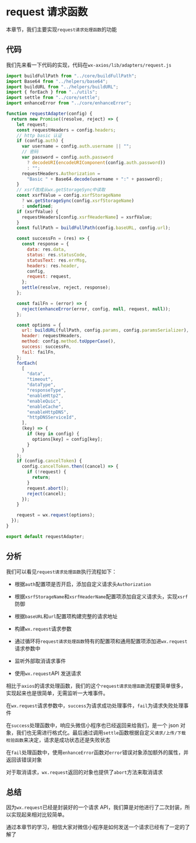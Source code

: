 # request 请求函数

本章节，我们主要实现`request请求处理函数`的功能

## 代码

我们先来看一下代码的实现，代码在`wx-axios/lib/adapters/request.js`

```javascript
import buildFullPath from "../core/buildFullPath";
import Base64 from "../helpers/base64";
import buildURL from "../helpers/buildURL";
import { forEach } from "../utils";
import settle from "../core/settle";
import enhanceError from "../core/enhanceError";

function requestAdapter(config) {
  return new Promise((resolve, reject) => {
    let request;
    const requestHeaders = config.headers;
    // http basic 认证
    if (config.auth) {
      var username = config.auth.username || "";
      // 密码
      var password = config.auth.password
        ? decodeURI(encodeURIComponent(config.auth.password))
        : "";
      requestHeaders.Authorization =
        "Basic " + Base64.decode(username + ":" + password);
    }
    // xsrf改成从wx.getStorageSync中读取
    const xsrfValue = config.xsrfStorageName
      ? wx.getStorageSync(config.xsrfStorageName)
      : undefined;
    if (xsrfValue) {
      requestHeaders[config.xsrfHeaderName] = xsrfValue;
    }
    const fullPath = buildFullPath(config.baseURL, config.url);

    const successFn = (res) => {
      const response = {
        data: res.data,
        status: res.statusCode,
        statusText: res.errMsg,
        headers: res.header,
        config,
        request: request,
      };
      settle(resolve, reject, response);
    };

    const failFn = (error) => {
      reject(enhanceError(error, config, null, request, null));
    };

    const options = {
      url: buildURL(fullPath, config.params, config.paramsSerializer),
      header: requestHeaders,
      method: config.method.toUpperCase(),
      success: successFn,
      fail: failFn,
    };
    forEach(
      [
        "data",
        "timeout",
        "dataType",
        "responseType",
        "enableHttp2",
        "enableQuic",
        "enableCache",
        "enableHttpDNS",
        "httpDNSServiceId",
      ],
      (key) => {
        if (key in config) {
          options[key] = config[key];
        }
      }
    );
    if (config.cancelToken) {
      config.cancelToken.then((cancel) => {
        if (!request) {
          return;
        }
        request.abort();
        reject(cancel);
      });
    }

    request = wx.request(options);
  });
}

export default requestAdapter;
```

## 分析

我们可以看见`request请求处理函数`执行流程如下：

- 根据`auth`配置项是否开启，添加自定义请求头`Authorization`

- 根据`xsrfStorageName`和`xsrfHeaderName`配置项添加自定义请求头，实现`xsrf`防御

- 根据`baseURL`和`url`配置项构建完整的请求地址

- 构建`wx.request`请求参数

- 通过循环将`request请求处理函数`特有的配置项和通用配置项添加进`wx.request`请求参数中

- 监听外部取消请求事件

- 使用`wx.request`API 发送请求

相比于`axios`的请求处理函数，我们的这个`request请求处理函数`流程要简单很多，实现起来也是很简单，无需监听一大堆事件。

在`wx.request`请求参数中，`success`为请求成功处理事件，`fail`为请求失败处理事件

在`success`处理函数中，响应头微信小程序也已经返回来给我们，是一个 json 对象，我们也无需进行格式化。最后通过调用`settle`函数根据自定义`请求/上传/下载校验函数`来决定，请求是成功状态还是失败状态

在`fail`处理函数中，使用`enhanceError`函数对`error`错误对象添加额外的属性，并返回该错误对象

对于取消请求，`wx.request`返回的对象也提供了`abort`方法来取消请求

## 总结

因为`wx.request`已经是封装好的一个请求 API，我们算是对他进行了二次封装，所以实现起来相对比较简单。

通过本章节的学习，相信大家对微信小程序是如何发送一个请求已经有了一定的了解了
